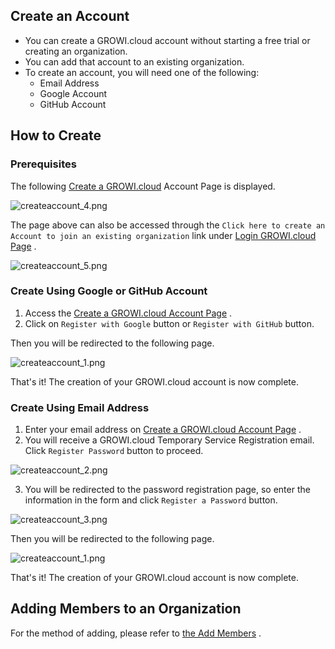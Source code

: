 ## Create an Account

- You can create a GROWI.cloud account without starting a free trial or creating an organization.
- You can add that account to an existing organization.
- To create an account, you will need one of the following:
  - Email Address
  - Google Account
  - GitHub Account

## How to Create

### Prerequisites

The following [Create a GROWI.cloud](https://growi.cloud/create-account-only) Account Page  is displayed.

<img :src="$withBase('/assets/images/en/createaccount_4.png')" alt="createaccount_4.png">

The page above can also be accessed through the `Click here to create an Account to join an existing organization` link under [Login GROWI.cloud Page](https://growi.cloud/login) .

<img :src="$withBase('/assets/images/en/createaccount_5.png')" alt="createaccount_5.png">

### Create Using Google or GitHub Account

1. Access the [Create a GROWI.cloud Account Page](https://growi.cloud/create-account-only) .
2. Click on `Register with Google` button or `Register with GitHub` button.

Then you will be redirected to the following page.

<img :src="$withBase('/assets/images/en/createaccount_1.png')" alt="createaccount_1.png">

That's it! The creation of your GROWI.cloud account is now complete.

### Create Using Email Address

1. Enter your email address on [Create a GROWI.cloud Account Page](https://growi.cloud/create-account-only) .
2. You will receive a GROWI.cloud Temporary Service Registration email. Click `Register Password` button to proceed.

<img :src="$withBase('/assets/images/en/createaccount_2.png')" alt="createaccount_2.png">

3. You will be redirected to the password registration page, so enter the information in the form and click `Register a Password` button.

<img :src="$withBase('/assets/images/en/createaccount_3.png')" alt="createaccount_3.png">

Then you will be redirected to the following page.

<img :src="$withBase('/assets/images/en/createaccount_1.png')" alt="createaccount_1.png">

That's it! The creation of your GROWI.cloud account is now complete.

## Adding Members to an Organization

For the method of adding, please refer to [the Add Members](https://growi.cloud/help/en/cloud/organization.html#add-members) .
